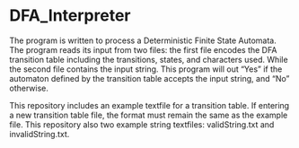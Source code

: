 # DFA_Interpreter
The program is written to process a Deterministic Finite State Automata. The program reads its input from two files: the first file encodes the DFA transition table including the transitions, states, and characters used. While the second file contains the input string. This program will out “Yes” if the automaton defined by the transition table accepts the input string, and “No” otherwise.

This repository includes an example textfile for a transition table. If entering a new transition table file, the format must remain the same as the example file. This repository also two example string textfiles: validString.txt and invalidString.txt.
